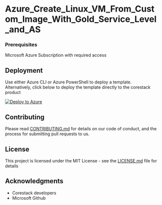 
# Azure_Create_Linux_VM_From_Custom_Image_With_Gold_Service_Level_and_AS



### Prerequisites

Microsoft Azure Subscription with required access

## Deployment

Use either Azure CLI or Azure PowerShell to deploy a template. Alternatively, click below to deploy the template directly to the corestack product 

[![Deploy to Azure](https://docs.corestack.io/wp-content/uploads/2019/09/deploy-to-corestack.svg)](http://sandbox.corestack.io/heatstack/templates?repositories=github&external_redirect=true&name=Azure_Create_Linux_VM_From_Custom_Image_With_Gold_Service_Level_and_AS&url=https://raw.githubusercontent.com/corestacklabs/Templates/master/arm/Azure_Create_Linux_VM_From_Custom_Image_With_Gold_Service_Level_and_AS/Azure_Create_Linux_VM_From_Custom_Image_With_Gold_Service_Level_and_AS_content.json&engine=arm&type[0]=Cloud&classification[0]=Provisioning&services[0]=Azure&scope=tenant#/mytemplates)

## Contributing

Please read [CONTRIBUTING.md](https://gist.github.com/karthick-kk/30e4fd3f279492b4f040d5cd569d21d0) for details on our code of conduct, and the process for submitting pull requests to us.

## License

This project is licensed under the MIT License - see the [LICENSE.md](LICENSE.md) file for details

## Acknowledgments

* Corestack developers
* Microsoft Github

